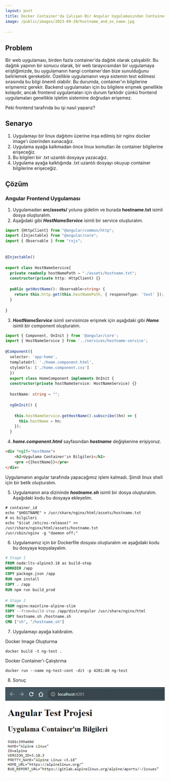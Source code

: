 ```yaml
---
layout: post
title: Docker Container'da Çalışan Bir Angular Uygulamasından Container Bilgilerine Erişmek
image: /public/images/2023-09-20/hostname_and_os_name.jpg

---
```


## Problem ##

Bir web uygulaması, birden fazla container'da dağıtık olarak çalışabilir. Bu dağıtık yapının bir sonucu olarak, bir web tarayıcısından bir uygulamaya eriştiğimizde, bu uygulamanın hangi container'dan bize sunulduğunu belirlemek gerekebilir. Özellikle uygulamanın veya sistemin test edilmesi sırasında bu bilgi önemli olabilir. 
Bu durumda, container'ın bilgilerine erişmemiz gerekir. Backend uygulamaları için bu bilgilere erişmek genellikle kolaydır, ancak frontend uygulamaları için durum farklıdır çünkü frontend uygulamaları genellikle işletim sistemine doğrudan erişemez. 

Peki frontend tarafında bu işi nasıl yaparız? 

## Senaryo ##
1. Uygulamayı bir linux dağıtımı üzerine inşa edilmiş bir nginx docker image'ı üzerinden sunacağız.
2. Uygulama ayağa kalkmadan önce linux komutları ile container bilgilerine erişeceğiz.
3. Bu bilgileri bir .txt uzantılı dosyaya yazacağız. 
4. Uygulama ayağa kalktığında .txt uzantılı dosyayı okuyup container bilgilerine erişeceğiz.


## Çözüm ##
### Angular Frontend Uygulaması ###
  1. Uygulamadan **src/assets/** yoluna gidelim ve burada **hostname.txt** isimli dosya oluşturalım.
  2. Aşağıdaki gibi _**HostNameService**_ isimli bir service oluşturalım.

```typescript
import {HttpClient} from "@angular/common/http";
import {Injectable} from "@angular/core";
import { Observable } from "rxjs";


@Injectable()

export class HostNameService{
  private readonly hostNamePath = "./assets/hostname.txt";
  constructor(private http: HttpClient) {}

  public getHostName(): Observable<string> {
    return this.http.get(this.hostNamePath, { responseType: 'text' });
  }

}
```

  3. _**HostNameService**_ isimli servisimize erişmek için aşağıdaki gibi _**Home**_ isimli bir component oluşturalım.
 
```typescript
import { Component, OnInit } from '@angular/core';
import { HostNameService } from '../services/hostname-service';

@Component({
  selector: 'app-home',
  templateUrl: './home.component.html',
  styleUrls: ['./home.component.css']
  })
  export class HomeComponent implements OnInit {
  constructor(private hostNameService: HostNameService) {}

  hostName: string = "";
  
  ngOnInit() {
    
    this.hostNameService.getHostName().subscribe((hn) => {
      this.hostName = hn;
    });
  }
```
4. _**home.component.html**_ sayfasından _**hostname**_ değişkenine erişiyoruz.

```html
<div *ngIf="hostName"> 
    <h2>Uygulama Container'ın Bilgileri</h2>
    <pre >{{hostName}}</pre>
</div>
```

Uygulamanın angular tarafında yapacağımız işlem kalmadı. Şimdi linux shell için bir betik oluşturalım.

5. Uygulamanın ana dizininde _**hostname.sh**_ isimli bir dosya oluşturalım. Aşağıdaki kodu bu dosyaya ekleyelim.

```shell
# container_id
echo "$HOSTNAME" > /usr/share/nginx/html/assets/hostname.txt
# os bilgileri
echo "$(cat /etc/os-release)" >> /usr/share/nginx/html/assets/hostname.txt
/usr/sbin/nginx -g "daemon off;"
```

6. Uygulamamız için bir Dockerfile dosyası oluşturalım ve aşağıdaki kodu bu dosyaya kopyalayalım.

```Dockerfile
# Stage 1
FROM node:lts-alpine3.18 as build-step
WORKDIR /app
COPY package.json /app
RUN npm install
COPY . /app
RUN npm run build_prod

# Stage 2
FROM nginx:mainline-alpine-slim
COPY --from=build-step /app/dist/angular /usr/share/nginx/html
COPY hostname.sh /hostname.sh
CMD ["sh", "/hostname.sh"]
```

7. Uygulamayı ayağa kaldıralım.

Docker Image Oluşturma

```shell
docker build -t ng-test .
```

Docker Container'ı Çalıştırma
```shell
docker run --name ng-test-cont -dit -p 4201:80 ng-test
```

8. Sonuç

![Sonuç](../public/images/2023-09-20/hostname_and_os_name.jpg)


